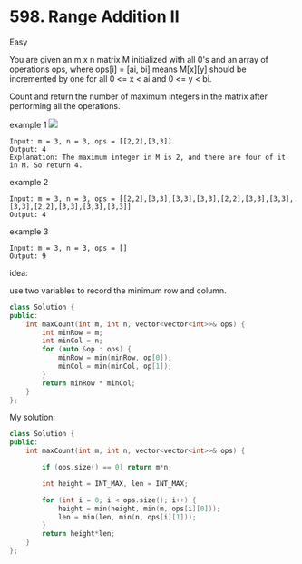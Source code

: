 # 598. Range Addition II
Easy

You are given an m x n matrix M initialized with all 0's and an array of operations ops, where ops[i] = [ai, bi] means M[x][y] should be incremented by one for all 0 <= x < ai and 0 <= y < bi.

Count and return the number of maximum integers in the matrix after performing all the operations.

example 1
![](https://assets.leetcode.com/uploads/2020/10/02/ex1.jpg)
```
Input: m = 3, n = 3, ops = [[2,2],[3,3]]
Output: 4
Explanation: The maximum integer in M is 2, and there are four of it in M. So return 4.
```

example 2
```
Input: m = 3, n = 3, ops = [[2,2],[3,3],[3,3],[3,3],[2,2],[3,3],[3,3],[3,3],[2,2],[3,3],[3,3],[3,3]]
Output: 4
```

example 3
```
Input: m = 3, n = 3, ops = []
Output: 9
```

idea:

use two variables to record the minimum row and column.

```cpp
class Solution {
public:
    int maxCount(int m, int n, vector<vector<int>>& ops) {
        int minRow = m;
        int minCol = n;
        for (auto &op : ops) {
            minRow = min(minRow, op[0]);
            minCol = min(minCol, op[1]);
        }
        return minRow * minCol;
    }
};
```
My solution:
```cpp
class Solution {
public:
    int maxCount(int m, int n, vector<vector<int>>& ops) {

        if (ops.size() == 0) return m*n;

        int height = INT_MAX, len = INT_MAX;

        for (int i = 0; i < ops.size(); i++) {
            height = min(height, min(m, ops[i][0]));
            len = min(len, min(n, ops[i][1]));
        }
        return height*len;
    }
};
```
